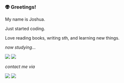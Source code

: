 ### 👽 Greetings!

My name is Joshua.

Just started coding.

Love reading books, writing sth, and learning new things.



*now studying...*

<img src="https://img.shields.io/badge/Python-000000?&logo=Python&logoColor=white"> <img src="https://img.shields.io/badge/Java-007396?style=flat&logo=OpenJDK&logoColor=white"/>


*contact me via*

<a href="https://blog.naver.com/trajectoire"><img src="https://img.shields.io/badge/BLOG-000000?&logo=NAVER&logoColor=white"></a>
<a href="https://mail.google.com/mail/?view=cm&amp;fs=1&amp;to=pendelbew@gmail.com" target="_blank"><img src="https://img.shields.io/badge/-pendelbew%40gmail.com-lightgrey?logo=Gmail&logoColor=white"></a>


